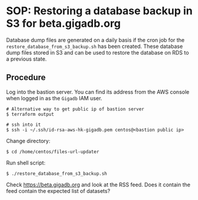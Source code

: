 # SOP: Restoring a database backup in S3 for beta.gigadb.org

Database dump files are generated on a daily basis if the cron job for the
`restore_database_from_s3_backup.sh` has been created. These database dump files
stored in S3 and can be used to restore the database on RDS to a previous state.

## Procedure

Log into the bastion server. You can find its address from the AWS console
when logged in as the `Gigadb` IAM user.
```
# Alternative way to get public ip of bastion server
$ terraform output

# ssh into it
$ ssh -i ~/.ssh/id-rsa-aws-hk-gigadb.pem centos@<bastion public ip>
```

Change directory:
```
$ cd /home/centos/files-url-updater
```

Run shell script:
```
$ ./restore_database_from_s3_backup.sh
```

Check https://beta.gigadb.org and look at the RSS feed. Does it contain the feed
contain the expected list of datasets?